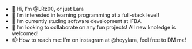- 👋 Hi, I’m @LRz00, or just Lara
- 👀 I’m interested in learning programming at a full-stack level!
- 🌱 I’m currently studing software development at IFBA.
- 💞️ I’m looking to collaborate on any fun projects! All new knoledge is welcomed!
- 📫 How to reach me: I'm on instagram at @heyylara, feel free to DM me!

<!---
LRz00/LRz00 is a ✨ special ✨ repository because its `README.md` (this file) appears on your GitHub profile.
You can click the Preview link to take a look at your changes.
--->
